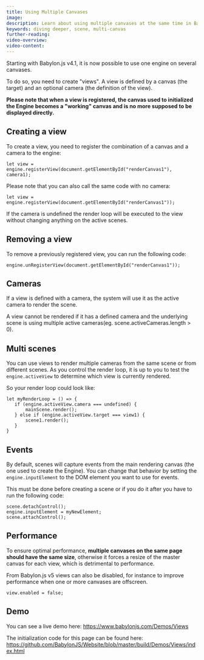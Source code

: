 ```yaml
---
title: Using Multiple Canvases
image: 
description: Learn about using multiple canvases at the same time in Babylon.js.
keywords: diving deeper, scene, multi-canvas
further-reading:
video-overview:
video-content:
---
```


Starting with Babylon.js v4.1, it is now possible to use one engine on several canvases.

To do so, you need to create "views". A view is defined by a canvas (the target) and an optional camera (the definition of the view).

**Please note that when a view is registered, the canvas used to initialized the Engine becomes a "working" canvas and is no more supposed to be displayed directly.**

## Creating a view

To create a view, you need to register the combination of a canvas and a camera to the engine:

```
let view = engine.registerView(document.getElementById("renderCanvas1"), camera1);
```

Please note that you can also call the same code with no camera:
```
let view = engine.registerView(document.getElementById("renderCanvas1"));
```

If the camera is undefined the render loop will be executed to the view without changing anything on the active scenes.

## Removing a view

To remove a previously registered view, you can run the following code:
```
engine.unRegisterView(document.getElementById("renderCanvas1"));
```

## Cameras

If a view is defined with a camera, the system will use it as the active camera to render the scene.

A view cannot be rendered if it has a defined camera and the underlying scene is using multiple active cameras(eg. scene.activeCameras.length > 0).

## Multi scenes

You can use views to render multiple cameras from the same scene or from different scenes. As you control the render loop, it is up to you to test the `engine.activeView` to determine which view is currently rendered.

So your render loop could look like:
```
let myRenderLoop = () => {
   if (engine.activeView.camera === undefined) {
       mainScene.render();
   } else if (engine.activeView.target === view1) {
       scene1.render();
   }
}
```

## Events

By default, scenes will capture events from the main rendering canvas (the one used to create the Engine). You can change that behavior by setting the `engine.inputElement` to the DOM element you want to use for events.

This must be done before creating a scene or if you do it after you have to run the following code:
```
scene.detachControl();
engine.inputElement = myNewElement;
scene.attachControl();
```

## Performance

To ensure optimal performance, **multiple canvases on the same page should have the same size**, otherwise it forces a resize of the master canvas for each view, which is detrimental to performance.

From Babylon.js v5 views can also be disabled, for instance to improve performance when one or more canvases are offscreen.

```
view.enabled = false;
```

## Demo
You can see a live demo here: https://www.babylonjs.com/Demos/Views

The initialization code for this page can be found here: https://github.com/BabylonJS/Website/blob/master/build/Demos/Views/index.html